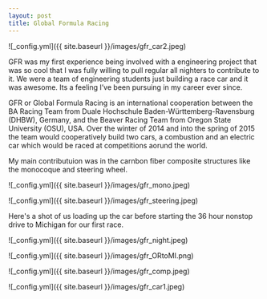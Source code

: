 ```yaml
---
layout: post
title: Global Formula Racing
---
```


![_config.yml]({{ site.baseurl }}/images/gfr_car2.jpeg)

GFR was my first experience being involved with a engineering project that was so cool that I was fully willing to pull regular all nighters to contribute to it. We were a team of engineering students just building a race car and it was awesome. Its a feeling I’ve been pursuing in my career ever since. 

GFR or Global Formula Racing is an international cooperation between the BA Racing Team from Duale Hochschule Baden-Württemberg-Ravensburg (DHBW), Germany, and the Beaver Racing Team from Oregon State University (OSU), USA. Over the winter of 2014 and into the spring of 2015 the team would cooperatively build two cars, a combustion and an electric car which would be raced at competitions aorund the world. 

My main contributuion was in the carnbon fiber composite structures like the monocoque and steering wheel. 

![_config.yml]({{ site.baseurl }}/images/gfr_mono.jpeg)

![_config.yml]({{ site.baseurl }}/images/gfr_steering.jpeg)

Here's a shot of us loading up the car before starting the 36 hour nonstop drive to Michigan for our first race.

![_config.yml]({{ site.baseurl }}/images/gfr_night.jpeg)

![_config.yml]({{ site.baseurl }}/images/gfr_ORtoMI.png)

![_config.yml]({{ site.baseurl }}/images/gfr_comp.jpeg)

![_config.yml]({{ site.baseurl }}/images/gfr_car1.jpeg)
